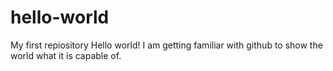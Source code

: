 # hello-world
My first repiository
Hello world!
I am getting familiar with github to show the world what it is capable of.

